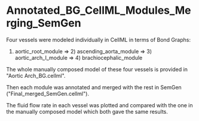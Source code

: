 # Annotated_BG_CellML_Modules_Merging_SemGen
Four vessels were modeled individually in CellML in terms of Bond Graphs: 
1) aortic_root_module => 2) ascending_aorta_module => 3) aortic_arch_I_module
                                                   => 4) brachiocephalic_module
                                                   
The whole manually composed model of these four vessels is provided in "Aortic Arch_BG.cellml".

Then each module was annotated and merged with the rest in SemGen ("Final_merged_SemGen.cellml").

The fluid flow rate in each vessel was plotted and compared with the one in the manually composed model which both gave the same results.
